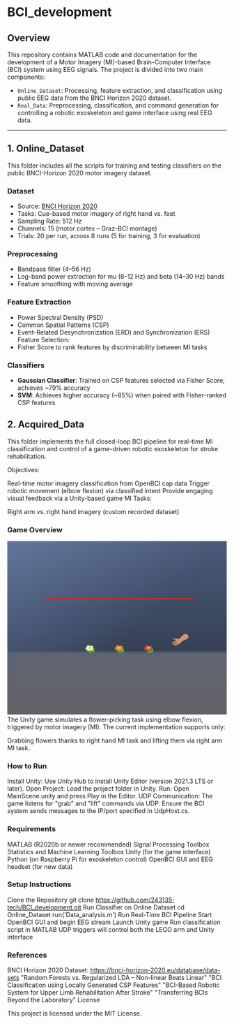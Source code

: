 # BCI_development

## Overview

This repository contains MATLAB code and documentation for the development of a Motor Imagery (MI)-based Brain-Computer Interface (BCI) system using EEG signals. The project is divided into two main components:

- `Online_Dataset`: Processing, feature extraction, and classification using public EEG data from the BNCI Horizon 2020 dataset.
- `Real_Data`: Preprocessing, classification, and command generation for controlling a robotic exoskeleton and game interface using real EEG data.

---

## 1. Online_Dataset

This folder includes all the scripts for training and testing classifiers on the public BNCI-Horizon 2020 motor imagery dataset.

### Dataset
- Source: [BNCI Horizon 2020](https://bnci-horizon-2020.eu/database/data-sets)
- Tasks: Cue-based motor imagery of right hand vs. feet
- Sampling Rate: 512 Hz
- Channels: 15 (motor cortex – Graz-BCI montage)
- Trials: 20 per run, across 8 runs (5 for training, 3 for evaluation)

### Preprocessing
- Bandpass filter (4–56 Hz)
- Log-band power extraction for mu (8–12 Hz) and beta (14–30 Hz) bands
- Feature smoothing with moving average

### Feature Extraction
- Power Spectral Density (PSD)
- Common Spatial Patterns (CSP)
- Event-Related Desynchronization (ERD) and Synchronization (ERS)
Feature Selection:
- Fisher Score to rank features by discriminability between MI tasks

### Classifiers
- **Gaussian Classifier**: Trained on CSP features selected via Fisher Score; achieves ~79% accuracy
- **SVM**: Achieves higher accuracy (~85%) when paired with Fisher-ranked CSP features

## 2. Acquired_Data
This folder implements the full closed-loop BCI pipeline for real-time MI classification and control of a game-driven robotic exoskeleton for stroke rehabilitation.

Objectives:

Real-time motor imagery classification from OpenBCI cap data
Trigger robotic movement (elbow flexion) via classified intent
Provide engaging visual feedback via a Unity-based game
MI Tasks:

Right arm vs. right hand imagery (custom recorded dataset)

### Game Overview
![Screenshot](./Game_interface.png)
The Unity game simulates a flower-picking task using elbow flexion, triggered by motor imagery (MI). The current implementation supports only:

Grabbing flowers thanks to right hand MI task and lifting them via right arm MI task.

### How to Run
Install Unity: Use Unity Hub to install Unity Editor (version 2021.3 LTS or later).
Open Project: Load the project folder in Unity.
Run: Open MainScene.unity and press Play in the Editor.
UDP Communication: The game listens for "grab" and "lift" commands via UDP. Ensure the BCI system sends messages to the IP/port specified in UdpHost.cs.
### Requirements

MATLAB (R2020b or newer recommended)
Signal Processing Toolbox
Statistics and Machine Learning Toolbox
Unity (for the game interface)
Python (on Raspberry Pi for exoskeleton control)
OpenBCI GUI and EEG headset (for new data)
### Setup Instructions

Clone the Repository
git clone https://github.com/243135-tech/BCI_development.git
Run Classifier on Online Dataset
cd Online_Dataset
run('Data_analysis.m')
Run Real-Time BCI Pipeline
Start OpenBCI GUI and begin EEG stream
Launch Unity game
Run classification script in MATLAB
UDP triggers will control both the LEGO arm and Unity interface

### References

BNCI Horizon 2020 Dataset: https://bnci-horizon-2020.eu/database/data-sets
"Random Forests vs. Regularized LDA – Non-linear Beats Linear"
"BCI Classification using Locally Generated CSP Features"
"BCI-Based Robotic System for Upper Limb Rehabilitation After Stroke"
"Transferring BCIs Beyond the Laboratory"
License

This project is licensed under the MIT License.


